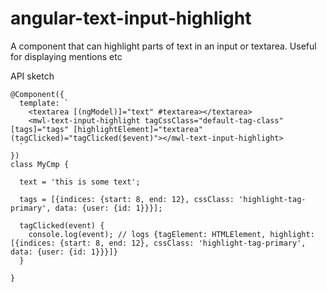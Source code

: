 # angular-text-input-highlight
A component that can highlight parts of text in an input or textarea. Useful for displaying mentions etc

API sketch

```
@Component({
  template: `
    <textarea [(ngModel)]="text" #textarea></textarea>
    <mwl-text-input-highlight tagCssClass="default-tag-class" [tags]="tags" [highlightElement]="textarea" (tagClicked)="tagClicked($event)"></mwl-text-input-highlight>
  `
})
class MyCmp {

  text = 'this is some text';

  tags = [{indices: {start: 8, end: 12}, cssClass: 'highlight-tag-primary', data: {user: {id: 1}}}];

  tagClicked(event) {
    console.log(event); // logs {tagElement: HTMLElement, highlight: [{indices: {start: 8, end: 12}, cssClass: 'highlight-tag-primary', data: {user: {id: 1}}}]}
  }

}
```

